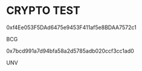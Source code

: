 # CRYPTO TEST

0xf4Ee053F5DAd6475e9453F411af5e8BDAA7572c1

BCG

0x7bcd991a7d94bfa58a2d5785adb020ccf3cc1ad0

UNV

